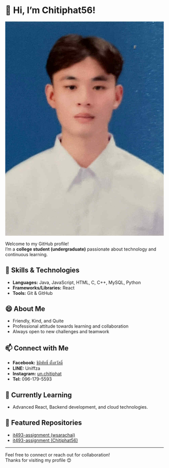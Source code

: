 # 👋 Hi, I’m Chitiphat56!

![Alt text](download.jpg)

Welcome to my GitHub profile!  
I’m a **college student (undergraduate)** passionate about technology and continuous learning.

## 🚀 Skills & Technologies
- **Languages:** Java, JavaScript, HTML, C, C++, MySQL, Python
- **Frameworks/Libraries:** React
- **Tools:** Git & GitHub

## 😄 About Me
- Friendly, Kind, and Quite
- Professional attitude towards learning and collaboration
- Always open to new challenges and teamwork

## 📫 Connect with Me
- **Facebook:** [ชิติพัทธิ์ ตั้งสวัสดิ์](https://www.facebook.com/profile.php?id=100005517157532)
- **LINE:** Uniffza
- **Instagram:** [un.chitiphat](https://www.instagram.com/un.chitiphat)
- **Tel:** 096-179-5593

## 🌱 Currently Learning
- Advanced React, Backend development, and cloud technologies.

## 🔗 Featured Repositories
- [it493-assignment (wsarachai)](https://github.com/wsarachai/it493-assignment)
- [it493-assignment (Chitiphat56)](https://github.com/Chitiphat56/it493-assignment)

---

Feel free to connect or reach out for collaboration!  
Thanks for visiting my profile 😊
